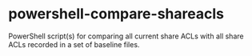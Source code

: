 powershell-compare-shareacls
============================

PowerShell script(s) for comparing all current share ACLs with all share ACLs recorded in a set of baseline files.
